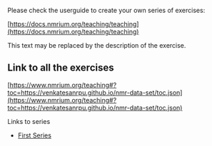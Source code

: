 Please check the userguide to create your own series of exercises:

[https://docs.nmrium.org/teaching/teaching](https://docs.nmrium.org/teaching/teaching)

This text may be replaced by the description of the exercise.

## Link to all the exercises

[https://www.nmrium.org/teaching#?toc=https://venkatesanrpu.github.io/nmr-data-set/toc.json](https://www.nmrium.org/teaching#?toc=https://venkatesanrpu.github.io/nmr-data-set/toc.json)

Links to series

* [First Series](https://www.nmrium.org/teaching#?toc=https://venktesanrpu.github.io/nmr-data-set/toc_10_First.json)
